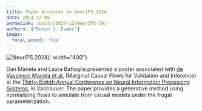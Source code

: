 ```yaml
---
title: Paper Accepted to NeurIPS 2024
date: 2024-12-05
permalink: /posts/2024/12/NeurIPS-24/
authors: ["Robin J. Evans"]
image:
  focal_point: 'top'
---
```


![NeurIPS 2024]({{site.baseurl}}/images/NeurIPS_2024.jpg){: width="400"}

Dan Manela and Laura Battaglia presented a poster associated with 
[de Vassimon Manela et al.](https://arxiv.org/abs/2411.01295) (Marginal Causal Flows for Validation and Inference) 
at the [Thirty-Eighth Annual Conference on Neural Information Processing Systems](https://neurips.cc/Conferences/2024), 
in Vancouver.  The paper provides a generative method using normalizing flows to 
simulate from causal models under the frugal parameterization.
